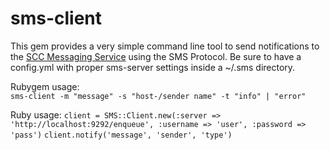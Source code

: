 sms-client
==========

This gem provides a very simple command line tool to send notifications to the [SCC Messaging Service](https://github.com/vlewin/sms-server) using the SMS Protocol.
Be sure to have a config.yml with proper sms-server settings inside a ~/.sms directory.

Rubygem usage:  
`sms-client -m "message" -s "host-/sender name" -t "info" | "error"`

Ruby usage:
`client = SMS::Client.new(:server => 'http://localhost:9292/enqueue', :username => 'user', :password => 'pass')`
`client.notify('message', 'sender', 'type')`
